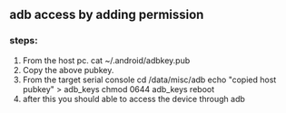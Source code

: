 ## adb access by adding permission

### steps:
1. From the host pc.
        cat ~/.android/adbkey.pub
2. Copy the above pubkey.
3. From the target serial console
         cd /data/misc/adb
         echo "copied host pubkey"  >  adb_keys
         chmod 0644 adb_keys
         reboot 
4. after this you should able to access the device through adb
